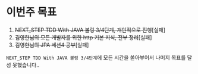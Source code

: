# 이번주 목표             
1. ~~NEXT_STEP TDD With JAVA 볼링 3/4단계, 개인적으로 진행~~[실패]    
2. ~~김영한님의 모든 개발자를 위한 http 기본 지식, 전부 정리~~[실패]     
3. ~~김영한님의 JPA 세션4 공부~~[실패]  

`NEXT_STEP TDD With JAVA 볼링 3/4단계`에 모든 시간을 쏟아부어서 나머지 목표를 달성 못했습니다..      
